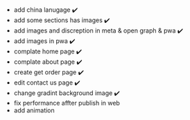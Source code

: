 - add china lanugage ✔️
- add some sections has images ✔️
- add images and discreption in meta & open graph & pwa ✔️
- add images in pwa ✔️
- complate home page ✔️
- complate about page ✔️
- create get order page ✔️
- edit contact us page ✔️
- change gradint background image ✔️
- fix performance affter publish in web
- add animation